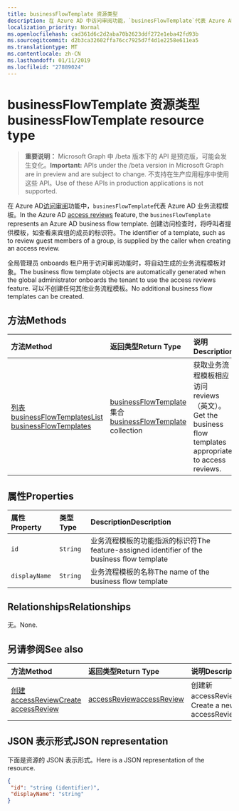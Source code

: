 ```yaml
---
title: businessFlowTemplate 资源类型
description: 在 Azure AD 中访问审阅功能，`businesFlowTemplate`代表 Azure AD 业务流程模板。 创建访问检查时，将呼叫者提供模板，如查看来宾组的成员的标识符。
localization_priority: Normal
ms.openlocfilehash: cad361d6c2d2aba70b2623ddf272e1eba42fd93b
ms.sourcegitcommit: d2b3ca32602ffa76cc7925d7f4d1e2258e611ea5
ms.translationtype: MT
ms.contentlocale: zh-CN
ms.lasthandoff: 01/11/2019
ms.locfileid: "27889024"
---
```

# <a name="businessflowtemplate-resource-type"></a><span data-ttu-id="996dd-104">businessFlowTemplate 资源类型</span><span class="sxs-lookup"><span data-stu-id="996dd-104">businessFlowTemplate resource type</span></span>

> <span data-ttu-id="996dd-105">**重要说明：** Microsoft Graph 中 /beta 版本下的 API 是预览版，可能会发生变化。</span><span class="sxs-lookup"><span data-stu-id="996dd-105">**Important:** APIs under the /beta version in Microsoft Graph are in preview and are subject to change.</span></span> <span data-ttu-id="996dd-106">不支持在生产应用程序中使用这些 API。</span><span class="sxs-lookup"><span data-stu-id="996dd-106">Use of these APIs in production applications is not supported.</span></span>

<span data-ttu-id="996dd-107">在 Azure AD[访问审阅](accessreviews-root.md)功能中，`businesFlowTemplate`代表 Azure AD 业务流程模板。</span><span class="sxs-lookup"><span data-stu-id="996dd-107">In the Azure AD [access reviews](accessreviews-root.md) feature, the `businesFlowTemplate` represents an Azure AD business flow template.</span></span> <span data-ttu-id="996dd-108">创建访问检查时，将呼叫者提供模板，如查看来宾组的成员的标识符。</span><span class="sxs-lookup"><span data-stu-id="996dd-108">The identifier of a template, such as to review guest members of a group, is supplied by the caller when creating an access review.</span></span>

<span data-ttu-id="996dd-109">全局管理员 onboards 租户用于访问审阅功能时，将自动生成的业务流程模板对象。</span><span class="sxs-lookup"><span data-stu-id="996dd-109">The business flow template objects are automatically generated when the global administrator onboards the tenant to use the access reviews feature.</span></span>  <span data-ttu-id="996dd-110">可以不创建任何其他业务流程模板。</span><span class="sxs-lookup"><span data-stu-id="996dd-110">No additional business flow templates can be created.</span></span>


## <a name="methods"></a><span data-ttu-id="996dd-111">方法</span><span class="sxs-lookup"><span data-stu-id="996dd-111">Methods</span></span>

| <span data-ttu-id="996dd-112">方法</span><span class="sxs-lookup"><span data-stu-id="996dd-112">Method</span></span>           | <span data-ttu-id="996dd-113">返回类型</span><span class="sxs-lookup"><span data-stu-id="996dd-113">Return Type</span></span>    |<span data-ttu-id="996dd-114">说明</span><span class="sxs-lookup"><span data-stu-id="996dd-114">Description</span></span>|
|:---------------|:--------|:----------|
|[<span data-ttu-id="996dd-115">列表 businessFlowTemplates</span><span class="sxs-lookup"><span data-stu-id="996dd-115">List businessFlowTemplates</span></span>](../api/businessflowtemplate-list.md) | <span data-ttu-id="996dd-116">[businessFlowTemplate](businessflowtemplate.md)集合</span><span class="sxs-lookup"><span data-stu-id="996dd-116">[businessFlowTemplate](businessflowtemplate.md) collection</span></span>| <span data-ttu-id="996dd-117">获取业务流程模板相应访问 reviews （英文）。</span><span class="sxs-lookup"><span data-stu-id="996dd-117">Get the business flow templates appropriate to access reviews.</span></span>|

## <a name="properties"></a><span data-ttu-id="996dd-118">属性</span><span class="sxs-lookup"><span data-stu-id="996dd-118">Properties</span></span>
| <span data-ttu-id="996dd-119">属性</span><span class="sxs-lookup"><span data-stu-id="996dd-119">Property</span></span>     | <span data-ttu-id="996dd-120">类型</span><span class="sxs-lookup"><span data-stu-id="996dd-120">Type</span></span>   |<span data-ttu-id="996dd-121">Description</span><span class="sxs-lookup"><span data-stu-id="996dd-121">Description</span></span>|
|:---------------|:--------|:----------|
| `id`                     |`String`                | <span data-ttu-id="996dd-122">业务流程模板的功能指派的标识符</span><span class="sxs-lookup"><span data-stu-id="996dd-122">The feature-assigned identifier of the business flow template</span></span>                                      |
| `displayName`            |`String`                | <span data-ttu-id="996dd-123">业务流程模板的名称</span><span class="sxs-lookup"><span data-stu-id="996dd-123">The name of the business flow template</span></span>                                                             |


## <a name="relationships"></a><span data-ttu-id="996dd-124">Relationships</span><span class="sxs-lookup"><span data-stu-id="996dd-124">Relationships</span></span>

<span data-ttu-id="996dd-125">无。</span><span class="sxs-lookup"><span data-stu-id="996dd-125">None.</span></span>

## <a name="see-also"></a><span data-ttu-id="996dd-126">另请参阅</span><span class="sxs-lookup"><span data-stu-id="996dd-126">See also</span></span>

| <span data-ttu-id="996dd-127">方法</span><span class="sxs-lookup"><span data-stu-id="996dd-127">Method</span></span>           | <span data-ttu-id="996dd-128">返回类型</span><span class="sxs-lookup"><span data-stu-id="996dd-128">Return Type</span></span>    |<span data-ttu-id="996dd-129">说明</span><span class="sxs-lookup"><span data-stu-id="996dd-129">Description</span></span>|
|:---------------|:--------|:----------|
|[<span data-ttu-id="996dd-130">创建 accessReview</span><span class="sxs-lookup"><span data-stu-id="996dd-130">Create accessReview</span></span>](../api/accessreview-create.md) | [<span data-ttu-id="996dd-131">accessReview</span><span class="sxs-lookup"><span data-stu-id="996dd-131">accessReview</span></span>](accessreview.md) |   <span data-ttu-id="996dd-132">创建新 accessReview。</span><span class="sxs-lookup"><span data-stu-id="996dd-132">Create a new accessReview.</span></span> |


## <a name="json-representation"></a><span data-ttu-id="996dd-133">JSON 表示形式</span><span class="sxs-lookup"><span data-stu-id="996dd-133">JSON representation</span></span>

<span data-ttu-id="996dd-134">下面是资源的 JSON 表示形式。</span><span class="sxs-lookup"><span data-stu-id="996dd-134">Here is a JSON representation of the resource.</span></span>

<!-- {
  "blockType": "resource",
  "optionalProperties": [

  ],
  "@odata.type": "microsoft.graph.businessFlowTemplate"
}-->

```json
{
 "id": "string (identifier)",
 "displayName": "string"
}

```

<!-- {
  "type": "#page.annotation",
  "description": "businessFlowTemplate resource",
  "keywords": "",
  "section": "documentation",
  "tocPath": ""
}-->
